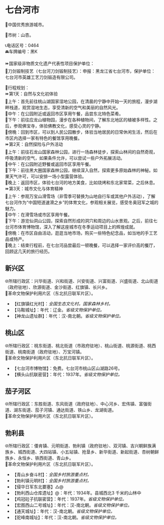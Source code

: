 # 七台河市  
🏅中国优秀旅游城市。  

🌳市树：山杏。  

📞电话区号：0464  
🚘车牌编号：黑K  

⏩国家级非物质文化遗产代表性项目保护单位：  
🔸刀剑锻制技艺（七台河刀剑锻制技艺）：申报：黑龙江省七台河市，保护单位：七台河市英雄工艺刀剑锻造有限公司。  

🧭行程规划：  
⏩第1天：自然与文化初体验  
🔸上午：首先前往桃山湖国家湿地公园，在清晨的宁静中开始一天的旅程，漫步湖畔栈道，观赏湿地生态，享受清新的空气和美丽的自然风光。  
🔸中午：在公园附近或返回市区享用午餐，品尝东北特色菜肴。  
🔸下午：前往应龙山植物园，漫步在各种植物间，了解东北地区的植被多样性。之后，参观佛宝寺，体验佛教文化，感受心灵的宁静。  
🔸傍晚：回到市区，可以到人民公园散步，体验当地居民的日常休闲生活，然后在市区内选择一家有特色的餐馆享用晚餐。  
⏩第2天：自然探险与户外活动  
🔸上午：前往石龙山国家森林公园，进行一场森林徒步，探索山林间的自然奇观，呼吸清新的空气，如果条件允许，可以尝试一些户外拓展活动。  
🔸中午：在公园附近野餐或返回市区享用午餐。  
🔸下午：前往黑大圈国家森林公园，继续深入自然，探索更多原始森林的神秘。如果天气许可，可以安排一场小型露营体验。  
🔸晚上：返回市区，体验七台河的地方美食，比如烧烤和东北家常菜，之后休息。  
⏩第3天：城市文化与体育精神  
🔸上午：参观万宝山滑雪场（非雪季可替换为山地自行车或其他户外活动），了解七台河作为“中国短道速滑之乡”的体育文化，参观相关展览，感受冬奥冠军之城的魅力。  
🔸中午：在滑雪场或市区享用午餐。  
🔸下午：游览仙洞山公园，探索自然形成的洞穴和周边的山水景观。之后，前往七台河市体育博物馆，深入了解这座城市在冬季运动项目上的辉煌成就。  
🔸傍晚：在市区自由活动，逛逛当地市场，购买一些特色纪念品，如当地的手工艺品或特产。  
🔸晚上：结束行程前，在七台河品尝最后一顿晚餐，可以选择一家评价高的餐厅，回顾这几天的旅行经历。  

## 新兴区  
🌐所辖行政区：兴华街道、兴和街道、兴安街道、兴富街道、兴盛街道、北山街道（政府驻地）、欣源街道、金沙街道、红旗镇、长兴乡。  
🚩革命文物保护利用片区（东北抗日联军片区）。  

* 【红旗镇红光村】：*全国生态文化村。国家森林乡村。*  
* 【马鞍城址】：年代：辽金。*省级文物保护单位。*  
* 【神龙山遗址群】：年代：汉-南北朝。*省级文物保护单位。*  

## 桃山区  
🌐所辖行政区：桃东街道、桃北街道（市政府驻地）、桃山街道、桃源街道、桃西街道、桃南街道（政府驻地）、万宝河镇。  
🚩革命文物保护利用片区（东北抗日联军片区）。  

* 【七台河市博物馆】：免费。七台河市桃山区山湖路26号。  
* 【横头山抗联密营】：年代：1937年。*省级文物保护单位。*  

## 茄子河区  
🌐所辖行政区：东胜街道、东风街道（政府驻地）、中心河乡、宏伟镇、富强街道、湖东街道、茄子河镇、通达街道、铁山乡、龙湖街道。  
🚩革命文物保护利用片区（东北抗日联军片区）。  

## 勃利县  
🌐所辖行政区：倭肯镇、元明街道、勃利镇（政府驻地）、双河镇、吉兴朝鲜族满族乡、城西街道、大四站镇、小五站镇、抢垦乡、新华街道、新起街道、杏树朝鲜族乡、永恒乡、铁西街道、青山乡。  
🚩革命文物保护利用片区（东北抗日联军片区）。  

* 【青山乡奋斗村】：*全国乡村旅游重点村。*  
* 【勃利镇元明村】：*全国乡村旅游重点村。*  
* 【侵华日军东北要塞】△@  
* 【勃利西山仓库遗址】@：年代：1934年。县城西北3 千米的山林中  
* 【鸡冠砬子抗联密营】：年代：1937年。*省级文物保护单位。*  
* 【宏图西山二号城址】：年代：汉-南北朝。*省级文物保护单位。*  
* 【通天城址】：年代：汉-南北朝。*省级文物保护单位。*  
* 【驼峰南城址】：年代：汉-南北朝。*省级文物保护单位。*  